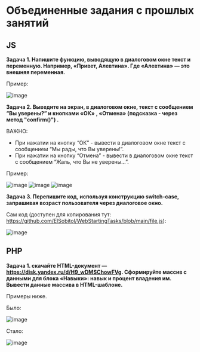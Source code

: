 # Объединенные задания с прошлых занятий
## JS
**Задача 1. Напишите функцию, выводящую в диалоговом окне текст и переменную. Например, «Привет, Алевтина». Где «Алевтина» — это внешняя переменная.**

Пример:

![image](https://user-images.githubusercontent.com/60044826/173941999-0a2c1dad-e86b-4c39-9934-33f168bf57aa.png)


**Задача 2. Выведите на экран, в диалоговом окне, текст с сообщением “Вы уверены?” и кнопками «ОК» , «Отмена» (подсказка - через метод "confirm()") .**

ВАЖНО:

- При нажатии на кнопку “ОК” - вывести в диалоговом окне текст с сообщением “Мы рады, что Вы уверены!”.
- При нажатии на кнопку “Отмена” - вывести в диалоговом окне текст с сообщением “Жаль, что Вы не уверены…”.


Пример:

![image](https://user-images.githubusercontent.com/60044826/173942500-7c64e942-5bb3-4b06-a786-2277526d31d5.png)
![image](https://user-images.githubusercontent.com/60044826/173942517-8f421928-c424-4f48-9038-aea3698cdeb1.png)
![image](https://user-images.githubusercontent.com/60044826/173942535-e2ed1562-5d09-41f0-8f88-6d33169ac599.png)



**Задача 3. Перепишите код, используя конструкцию switch-case, запрашивая возраст пользователя через диалоговое окно.**

Сам код (доступен для копирования тут: https://github.com/ElSobitol/WebStartingTasks/blob/main/file.js):

![image](https://user-images.githubusercontent.com/60044826/173942800-a779f7d8-59f5-43d3-879e-473215ffecb2.png)


## PHP
**Задача 1. скачайте HTML-документ — https://disk.yandex.ru/d/H9_wDMSChowFVg.
Сформируйте массив с данными для блока «Навыки»: навык и процент владения им.
Вывести данные массива в HTML-шаблоне.**

Примеры ниже.

Было:

![image](https://user-images.githubusercontent.com/60044826/173948410-70f6815d-377c-488c-a843-cad535f96d4a.png)


Стало:

![image](https://user-images.githubusercontent.com/60044826/173949018-946c07de-a600-44fa-b13e-bf93fdec0751.png)



